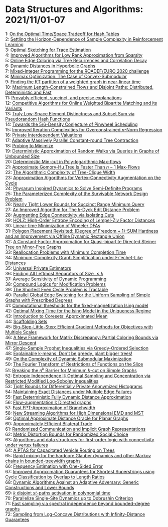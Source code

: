 # Data Structures and Algorithms: 2021/11/01-07  
1: [On the Optimal Time/Space Tradeoff for Hash Tables](https://doi.org/10.48550/arXiv.2111.00602)  
2: [Settling the Horizon-Dependence of Sample Complexity in Reinforcement  Learning](https://doi.org/10.48550/arXiv.2111.00633)  
3: [Optimal Sketching for Trace Estimation](https://doi.org/10.48550/arXiv.2111.00664)  
4: [Improved Algorithms for Low Rank Approximation from Sparsity](https://doi.org/10.48550/arXiv.2111.00668)  
5: [Online Edge Coloring via Tree Recurrences and Correlation Decay](https://doi.org/10.48550/arXiv.2111.00721)  
6: [Dynamic Distances in Hyperbolic Graphs](https://doi.org/10.48550/arXiv.2111.01019)  
7: [Mixed-Integer Programming for the ROADEF/EURO 2020 challenge](https://doi.org/10.48550/arXiv.2111.01047)  
8: [Minimax Optimization: The Case of Convex-Submodular](https://doi.org/10.48550/arXiv.2111.01262)  
9: [Finding the KT partition of a weighted graph in near-linear time](https://doi.org/10.48550/arXiv.2111.01378)  
10: [Maximum Length-Constrained Flows and Disjoint Paths: Distributed,  Deterministic and Fast](https://doi.org/10.48550/arXiv.2111.01422)  
11: [Provably efficient, succinct, and precise explanations](https://doi.org/10.48550/arXiv.2111.01576)  
12: [Competitive Algorithms for Online Weighted Bipartite Matching and its  Variants](https://doi.org/10.48550/arXiv.2111.01718)  
13: [Truly Low-Space Element Distinctness and Subset Sum via Pseudorandom  Hash Functions](https://doi.org/10.48550/arXiv.2111.01759)  
14: [Towards the 5/6-Density Conjecture of Pinwheel Scheduling](https://doi.org/10.48550/arXiv.2111.01784)  
15: [Improved Iteration Complexities for Overconstrained $p$-Norm Regression](https://doi.org/10.48550/arXiv.2111.01848)  
16: [Private Interdependent Valuations](https://doi.org/10.48550/arXiv.2111.01851)  
17: [Adaptive Massively Parallel Constant-round Tree Contraction](https://doi.org/10.48550/arXiv.2111.01904)  
18: [Probing to Minimize](https://doi.org/10.48550/arXiv.2111.01955)  
19: [Deterministic Approximation of Random Walks via Queries in Graphs of  Unbounded Size](https://doi.org/10.48550/arXiv.2111.01997)  
20: [Deterministic Min-cut in Poly-logarithmic Max-flows](https://doi.org/10.48550/arXiv.2111.02008)  
21: [Approximate Gomory-Hu Tree Is Faster Than $n-1$ Max-Flows](https://doi.org/10.48550/arXiv.2111.02022)  
22: [The Algorithmic Complexity of Tree-Clique Width](https://doi.org/10.48550/arXiv.2111.02200)  
23: [Approximation Algorithms for Vertex-Connectivity Augmentation on the  Cycle](https://doi.org/10.48550/arXiv.2111.02234)  
24: [Physarum Inspired Dynamics to Solve Semi-Definite Programs](https://doi.org/10.48550/arXiv.2111.02291)  
25: [The Parameterized Complexity of the Survivable Network Design Problem](https://doi.org/10.48550/arXiv.2111.02295)  
26: [Nearly Tight Lower Bounds for Succinct Range Minimum Query](https://doi.org/10.48550/arXiv.2111.02318)  
27: [An Improved Algorithm for The $k$-Dyck Edit Distance Problem](https://doi.org/10.48550/arXiv.2111.02336)  
28: [Augmenting Edge Connectivity via Isolating Cuts](https://doi.org/10.48550/arXiv.2111.02361)  
29: [HOLZ: High-Order Entropy Encoding of Lempel-Ziv Factor Distances](https://doi.org/10.48550/arXiv.2111.02478)  
30: [Linear-time Minimization of Wheeler DFAs](https://doi.org/10.48550/arXiv.2111.02480)  
31: [Polygon Placement Revisited: (Degree of Freedom + 1)-SUM Hardness and an  Improvement via Offline Dynamic Rectangle Union](https://doi.org/10.48550/arXiv.2111.02544)  
32: [A Constant-Factor Approximation for Quasi-bipartite Directed Steiner  Tree on Minor-Free Graphs](https://doi.org/10.48550/arXiv.2111.02572)  
33: [Reallocation Problems with Minimum Completion Time](https://doi.org/10.48550/arXiv.2111.02579)  
34: [Minimum-Complexity Graph Simplification under Fr\'echet-Like Distances](https://doi.org/10.48550/arXiv.2111.02591)  
35: [Universal Private Estimators](https://doi.org/10.48550/arXiv.2111.02598)  
36: [Finding All Leftmost Separators of Size $\leq k$](https://doi.org/10.48550/arXiv.2111.02614)  
37: [Average Sensitivity of Dynamic Programming](https://doi.org/10.48550/arXiv.2111.02657)  
38: [Compound Logics for Modification Problems](https://doi.org/10.48550/arXiv.2111.02755)  
39: [The Shortest Even Cycle Problem is Tractable](https://doi.org/10.48550/arXiv.2111.02992)  
40: [Parallel Global Edge Switching for the Uniform Sampling of Simple Graphs  with Prescribed Degrees](https://doi.org/10.48550/arXiv.2111.03005)  
41: [Computational thresholds for the fixed-magnetization Ising model](https://doi.org/10.48550/arXiv.2111.03033)  
42: [Optimal Mixing Time for the Ising Model in the Uniqueness Regime](https://doi.org/10.48550/arXiv.2111.03034)  
43: [Introduction to Coresets: Approximated Mean](https://doi.org/10.48550/arXiv.2111.03046)  
44: [Scaffolding Sets](https://doi.org/10.48550/arXiv.2111.03135)  
45: [Big-Step-Little-Step: Efficient Gradient Methods for Objectives with  Multiple Scales](https://doi.org/10.48550/arXiv.2111.03137)  
46: [A New Framework for Matrix Discrepancy: Partial Coloring Bounds via  Mirror Descent](https://doi.org/10.48550/arXiv.2111.03171)  
47: [Single-Sample Prophet Inequalities via Greedy-Ordered Selection](https://doi.org/10.48550/arXiv.2111.03174)  
48: [Explainable k-means. Don't be greedy, plant bigger trees!](https://doi.org/10.48550/arXiv.2111.03193)  
49: [On the Complexity of Dynamic Submodular Maximization](https://doi.org/10.48550/arXiv.2111.03198)  
50: [The Fourier Transform of Restrictions of Functions on the Slice](https://doi.org/10.48550/arXiv.2111.03213)  
51: [Breaking the $n^k$ Barrier for Minimum $k$-cut on Simple Graphs](https://doi.org/10.48550/arXiv.2111.03221)  
52: [Entropic Independence II: Optimal Sampling and Concentration via  Restricted Modified Log-Sobolev Inequalities](https://doi.org/10.48550/arXiv.2111.03247)  
53: [Tight Bounds for Differentially Private Anonymized Histograms](https://doi.org/10.48550/arXiv.2111.03257)  
54: [Maintaining Exact Distances under Multiple Edge Failures](https://doi.org/10.48550/arXiv.2111.03360)  
55: [Fast Deterministic Fully Dynamic Distance Approximation](https://doi.org/10.48550/arXiv.2111.03361)  
56: [Flow-augmentation I: Directed graphs](https://doi.org/10.48550/arXiv.2111.03450)  
57: [Fast FPT-Approximation of Branchwidth](https://doi.org/10.48550/arXiv.2111.03492)  
58: [New Streaming Algorithms for High Dimensional EMD and MST](https://doi.org/10.48550/arXiv.2111.03528)  
59: [Optimal Approximate Distance Oracle for Planar Graphs](https://doi.org/10.48550/arXiv.2111.03560)  
60: [Approximately Efficient Bilateral Trade](https://doi.org/10.48550/arXiv.2111.03611)  
61: [Randomized Communication and Implicit Graph Representations](https://doi.org/10.48550/arXiv.2111.03639)  
62: [Metric Distortion Bounds for Randomized Social Choice](https://doi.org/10.48550/arXiv.2111.03694)  
63: [Algorithms and data structures for first-order logic with connectivity  under vertex failures](https://doi.org/10.48550/arXiv.2111.03725)  
64: [A PTAS for Capacitated Vehicle Routing on Trees](https://doi.org/10.48550/arXiv.2111.03735)  
65: [Rapid mixing for the hardcore Glauber dynamics and other Markov chains  in bounded-treewidth graphs](https://doi.org/10.48550/arXiv.2111.03898)  
66: [Frequency Estimation with One-Sided Error](https://doi.org/10.48550/arXiv.2111.03953)  
67: [Improved Approximation Guarantees for Shortest Superstrings using Cycle  Classification by Overlap to Length Ratios](https://doi.org/10.48550/arXiv.2111.03968)  
68: [Dynamic Algorithms Against an Adaptive Adversary: Generic Constructions  and Lower Bounds](https://doi.org/10.48550/arXiv.2111.03980)  
69: [$k$ disjoint $st$-paths activation in polynomial time](https://doi.org/10.48550/arXiv.2111.04011)  
70: [Parallelize Single-Site Dynamics up to Dobrushin Criterion](https://doi.org/10.48550/arXiv.2111.04044)  
71: [Fast sampling via spectral independence beyond bounded-degree graphs](https://doi.org/10.48550/arXiv.2111.04066)  
72: [Sampling from Log-Concave Distributions with Infinity-Distance  Guarantees](https://doi.org/10.48550/arXiv.2111.04089)  